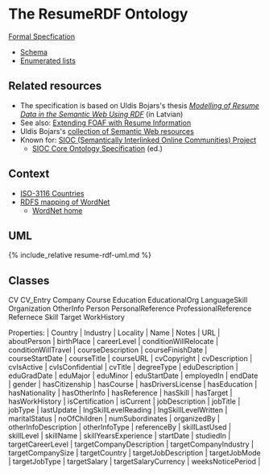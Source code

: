 ---
---
# The ResumeRDF Ontology

[Formal Specfication](http://rdfs.org/resume-rdf/)

  - [Schema](http://rdfs.org/resume-rdf/cv.rdfs#)
  - [Enumerated lists](http://rdfs.org/resume-rdf/base.rdfs#)

## Related resources

- The specification is based on Uldis Bojars's thesis [*Modelling of Resume Data in the Semantic Web Using RDF*](http://captsolo.net/semweb/resume/Semantic_Web-Modelling_of_Resumes_with_RDF.pdf) (in Latvian)
- See also: [Extending FOAF with Resume Information](https://www.w3.org/2001/sw/Europe/events/foaf-galway/papers/pp/extending_foaf_with_resume/)
- Uldis Bojars's [collection of Semantic Web resources](http://captsolo.net/semweb/)
- Known for: [SIOC (Semantically Interlinked Online Communities) Project](http://sioc-project.org/)
  - [SIOC Core Ontology Specification](http://rdfs.org/sioc/spec/) (ed.)

## Context

- [ISO-3116 Countries](http://www.daml.org/2001/09/countries/countries.daml#)
- [RDFS mapping of WordNet](http://xmlns.com/2001/08/wordnet/)
  - [WordNet home](https://wordnet.princeton.edu/)

## UML

{% include_relative resume-rdf-uml.md %}

## Classes

CV
CV_Entry
Company
Course
Education
EducationalOrg
LanguageSkill
Organization
OtherInfo
Person
PersonalReference
ProfessionalReference
Refernece
Skill
Target
WorkHistory

Properties: | Country | Industry | Locality | Name | Notes | URL | aboutPerson | birthPlace | careerLevel | conditionWillRelocate | conditionWillTravel | courseDescription | courseFinishDate | courseStartDate | courseTitle | courseURL | cvCopyright | cvDescription | cvIsActive | cvIsConfidential | cvTitle | degreeType | eduDescription | eduGradDate | eduMajor | eduMinor | eduStartDate | employedIn | endDate | gender | hasCitizenship | hasCourse | hasDriversLicense | hasEducation | hasNationality | hasOtherInfo | hasReference | hasSkill | hasTarget | hasWorkHistory | isCertification | isCurrent | jobDescription | jobTitle | jobType | lastUpdate | lngSkillLevelReading | lngSkillLevelWritten | maritalStatus | noOfChildren | numSubordinates | organizedBy | otherInfoDescription | otherInfoType | referenceBy | skillLastUsed | skillLevel | skillName | skillYearsExperience | startDate | studiedIn | targetCareerLevel | targetCompanyDescription | targetCompanyIndustry | targetCompanySize | targetCountry | targetJobDescription | targetJobMode | targetJobType | targetSalary | targetSalaryCurrency | weeksNoticePeriod |